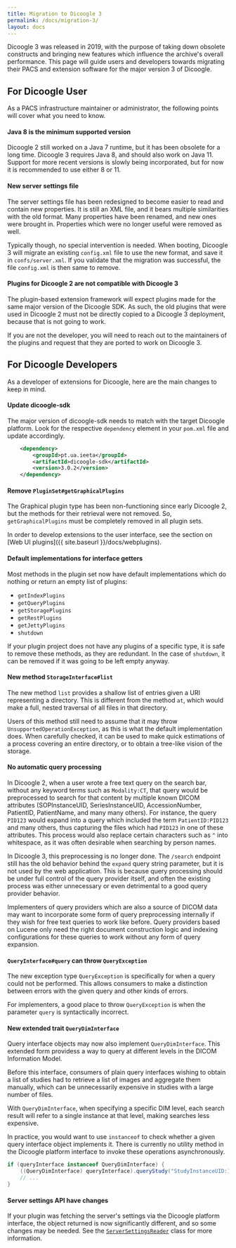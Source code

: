 ```yaml
---
title: Migration to Dicoogle 3
permalink: /docs/migration-3/
layout: docs
---
```


Dicoogle 3 was released in 2019,
with the purpose of taking down obsolete constructs
and bringing new features which influence the archive's overall performance.
This page will guide users and developers
towards migrating their PACS and extension software
for the major version 3 of Dicoogle.

## For Dicoogle User

As a PACS infrastructure maintainer or administrator,
the following points will cover what you need to know.

#### Java 8 is the minimum supported version

Dicoogle 2 still worked on a Java 7 runtime,
but it has been obsolete for a long time.
Dicoogle 3 requires Java 8,
and should also work on Java 11.
Support for more recent versions is slowly being incorporated,
but for now it is recommended to use either 8 or 11.

#### New server settings file

The server settings file has been redesigned to become easier to read
and contain new properties.
It is still an XML file,
and it bears multiple similarities with the old format.
Many properties have been renamed,
and new ones were brought in.
Properties which were no longer useful were removed as well.

Typically though, no special intervention is needed.
When booting, Dicoogle 3 will migrate an existing `config.xml` file
to use the new format, and save it in `confs/server.xml`.
If you validate that the migration was successful,
the file `config.xml` is then same to remove.

#### Plugins for Dicoogle 2 are not compatible with Dicoogle 3 

The plugin-based extension framework will expect plugins
made for the same major version of the Dicoogle SDK.
As such, the old plugins that were used in Dicoogle 2
must not be directly copied to a Dicoogle 3 deployment,
because that is not going to work.

If you are not the developer,
you will need to reach out to the maintainers of the plugins
and request that they are ported to work on Dicoogle 3.

## For Dicoogle Developers

As a developer of extensions for Dicoogle,
here are the main changes to keep in mind.

#### Update dicoogle-sdk

The major version of dicoogle-sdk needs to match
with the target Dicoogle platform.
Look for the respective `dependency` element in your `pom.xml` file
and update accordingly.

```xml
    <dependency>
        <groupId>pt.ua.ieeta</groupId>
        <artifactId>dicoogle-sdk</artifactId>
        <version>3.0.2</version>
    </dependency>
```

#### Remove `PluginSet#getGraphicalPlugins`

The Graphical plugin type has been non-functioning since early Dicoogle 2,
but the methods for their retrieval were not removed.
So, `getGraphicalPlugins` must be completely removed in all plugin sets.

In order to develop extensions to the user interface,
see the section on [Web UI plugins]({{ site.baseurl }}/docs/webplugins).

#### Default implementations for interface getters

Most methods in the plugin set
now have default implementations which do nothing
or return an empty list of plugins:

- `getIndexPlugins`
- `getQueryPlugins`
- `getStoragePlugins`
- `getRestPlugins`
- `getJettyPlugins`
- `shutdown`

If your plugin project does not have any plugins of a specific type,
it is safe to remove these methods,
as they are redundant.
In the case of `shutdown`,
it can be removed if it was going to be left empty anyway.

#### New method `StorageInterface#list`

The new method `list` provides a shallow list of entries
given a URI representing a directory.
This is different from the method `at`,
which would make a full, nested traversal of all files in that directory.

Users of this method still need to assume that
it may throw `UnsupportedOperationException`,
as this is what the default implementation does.
When carefully checked,
it can be used to make quick estimations of
a process covering an entire directory,
or to obtain a tree-like vision of the storage.

#### No automatic query processing

In Dicoogle 2, when a user wrote a free text query on the search bar,
without any keyword terms such as `Modality:CT`,
that query would be preprocessed to search for that content
by multiple known DICOM attributes
(SOPInstanceUID, SeriesInstanceUID, AccessionNumber, PatientID, PatientName,
and many many others).
For instance, the query `PID123` would expand into a query
which included the term `PatientID:PID123` and many others,
thus capturing the files which had `PID123` in one of these attributes.
This process would also replace certain characters such as `^` into whitespace,
as it was often desirable when searching by person names.

In Dicoogle 3, this preprocessing is no longer done.
The `/search` endpoint still has the old behavior
behind the `expand` query string parameter,
but it is not used by the web application.
This is because query processing
should be under full control of the query provider itself,
and often the existing process was either unnecessary
or even detrimental to a good query provider behavior. 

Implementers of query providers which are also a source of DICOM data
may want to incorporate some form of query preprocessing internally
if they wish for free text queries to work like before.
Query providers based on Lucene
only need the right document construction logic
and indexing configurations
for these queries to work
without any form of query expansion.

#### `QueryInterface#query` can throw `QueryException`

The new exception type `QueryException`
is specifically for when a query could not be performed.
This allows consumers to make a distinction between errors with the given query
and other kinds of errors.

For implementers, a good place to throw `QueryException`
is when the parameter `query` is syntactically incorrect.

#### New extended trait `QueryDimInterface` 

Query interface objects may now also implement `QueryDimInterface`.
This extended form providess a way
to query at different levels in the DICOM Information Model.

Before this interface,
consumers of plain query interfaces wishing to obtain a list of studies
had to retrieve a list of images and aggregate them manually,
which can be unnecessarily expensive in studies with a large number of files.

With `QueryDimInterface`, when specifying a specific DIM level,
each search result will refer to a single instance at that level,
making searches less expensive.

In practice, you would want to use `instanceof`
to check whether a given query interface object implements it.
There is currently no utility method in the Dicoogle platform interface
to invoke these operations asynchronously.

```java
if (queryInterface instanceof QueryDimInterface) {
    ((QueryDimInterface) queryInterface).queryStudy("StudyInstanceUID:1.2.3.4.555");
    // ...
}
```

#### Server settings API have changes

If your plugin was fetching the server's settings
via the Dicoogle platform interface,
the object returned is now significantly different,
and so some changes may be needed.
See the [`ServerSettingsReader`](https://github.com/bioinformatics-ua/dicoogle/blob/3.0.2/sdk/src/main/java/pt/ua/dicoogle/sdk/settings/server/ServerSettingsReader.java)
class for more information.
